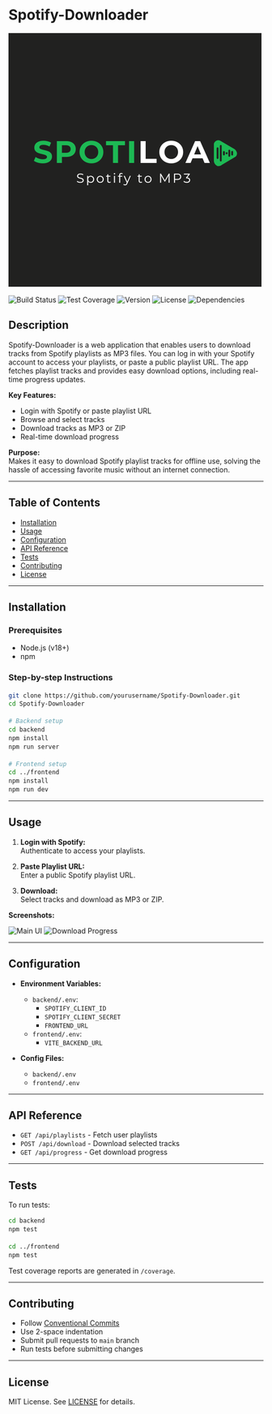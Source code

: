 # Spotify-Downloader

![Logo](frontend/public/logo.png)

![Build Status](https://img.shields.io/github/workflow/status/yourusername/Spotify-Downloader/CI)
![Test Coverage](https://img.shields.io/codecov/c/github/yourusername/Spotify-Downloader)
![Version](https://img.shields.io/github/package-json/v/yourusername/Spotify-Downloader)
![License](https://img.shields.io/github/license/yourusername/Spotify-Downloader)
![Dependencies](https://img.shields.io/david/yourusername/Spotify-Downloader)

## Description

Spotify-Downloader is a web application that enables users to download tracks from Spotify playlists as MP3 files. You can log in with your Spotify account to access your playlists, or paste a public playlist URL. The app fetches playlist tracks and provides easy download options, including real-time progress updates.

**Key Features:**
- Login with Spotify or paste playlist URL
- Browse and select tracks
- Download tracks as MP3 or ZIP
- Real-time download progress

**Purpose:**  
Makes it easy to download Spotify playlist tracks for offline use, solving the hassle of accessing favorite music without an internet connection.

---

## Table of Contents

- [Installation](#installation)
- [Usage](#usage)
- [Configuration](#configuration)
- [API Reference](#api-reference)
- [Tests](#tests)
- [Contributing](#contributing)
- [License](#license)

---

## Installation

### Prerequisites

- Node.js (v18+)
- npm

### Step-by-step Instructions

```bash
git clone https://github.com/yourusername/Spotify-Downloader.git
cd Spotify-Downloader

# Backend setup
cd backend
npm install
npm run server

# Frontend setup
cd ../frontend
npm install
npm run dev
```

---

## Usage

1. **Login with Spotify:**  
   Authenticate to access your playlists.

2. **Paste Playlist URL:**  
   Enter a public Spotify playlist URL.

3. **Download:**  
   Select tracks and download as MP3 or ZIP.

**Screenshots:**

![Main UI](frontend/public/screenshot-main.png)
![Download Progress](frontend/public/screenshot-progress.png)

---

## Configuration

- **Environment Variables:**
  - `backend/.env`:  
    - `SPOTIFY_CLIENT_ID`
    - `SPOTIFY_CLIENT_SECRET`
    - `FRONTEND_URL`
  - `frontend/.env`:  
    - `VITE_BACKEND_URL`

- **Config Files:**  
  - `backend/.env`
  - `frontend/.env`

---

## API Reference

- `GET /api/playlists` - Fetch user playlists
- `POST /api/download` - Download selected tracks
- `GET /api/progress` - Get download progress

---

## Tests

To run tests:

```bash
cd backend
npm test

cd ../frontend
npm test
```

Test coverage reports are generated in `/coverage`.

---

## Contributing

- Follow [Conventional Commits](https://www.conventionalcommits.org/)
- Use 2-space indentation
- Submit pull requests to `main` branch
- Run tests before submitting changes

---

## License

MIT License. See [LICENSE](LICENSE) for details.
